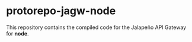 # protorepo-jagw-node

This repository contains the compiled code for the Jalapeño API Gateway for **node**.
